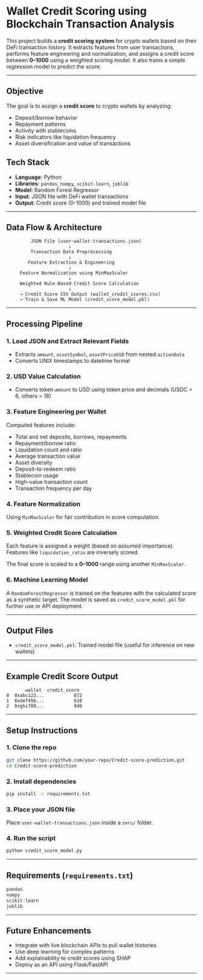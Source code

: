 
# Wallet Credit Scoring using Blockchain Transaction Analysis

This project builds a **credit scoring system** for crypto wallets based on their DeFi transaction history. It extracts features from user transactions, performs feature engineering and normalization, and assigns a credit score between **0–1000** using a weighted scoring model. It also trains a simple regression model to predict the score.

---

## Objective

The goal is to assign a **credit score** to crypto wallets by analyzing:
- Deposit/borrow behavior
- Repayment patterns
- Activity with stablecoins
- Risk indicators like liquidation frequency
- Asset diversification and value of transactions


## Tech Stack

- **Language**: Python
- **Libraries**: `pandas`, `numpy`, `scikit-learn`, `joblib`
- **Model**: Random Forest Regressor
- **Input**: JSON file with DeFi wallet transactions
- **Output**: Credit score (0–1000) and trained model file

---

##  Data Flow & Architecture

```plaintext
         JSON File (user-wallet-transactions.json)
                       ↓
         Transaction Data Preprocessing
                       ↓
        Feature Extraction & Engineering
                       ↓
     Feature Normalization using MinMaxScaler
                       ↓
     Weighted Rule-Based Credit Score Calculation
                       ↓
     → Credit Score CSV Output (wallet_credit_scores.csv)
     → Train & Save ML Model (credit_score_model.pkl)
````

---

##  Processing Pipeline

### 1. **Load JSON and Extract Relevant Fields**

* Extracts `amount`, `assetSymbol`, `assetPriceUSD` from nested `actionData`
* Converts UNIX timestamps to datetime format

### 2. **USD Value Calculation**

* Converts token `amount` to USD using token price and decimals (USDC = 6, others = 18)

### 3. **Feature Engineering per Wallet**

Computed features include:

* Total and net deposits, borrows, repayments
* Repayment/borrow ratio
* Liquidation count and ratio
* Average transaction value
* Asset diversity
* Deposit-to-redeem ratio
* Stablecoin usage
* High-value transaction count
* Transaction frequency per day

### 4. **Feature Normalization**

Using `MinMaxScaler` for fair contribution in score computation.

### 5. **Weighted Credit Score Calculation**

Each feature is assigned a weight (based on assumed importance). Features like `liquidation_ratio` are inversely scored.

The final score is scaled to a **0–1000** range using another `MinMaxScaler`.

### 6. **Machine Learning Model**

A `RandomForestRegressor` is trained on the features with the calculated score as a synthetic target. The model is saved as `credit_score_model.pkl` for further use or API deployment.

---

## Output Files

* `credit_score_model.pkl`: Trained model file (useful for inference on new wallets)

---

## Example Credit Score Output

```plaintext
       wallet  credit_score
0  0xabc123...           872
1  0xdef456...           610
2  0xghi789...           940
```

---

## Setup Instructions

### 1. Clone the repo

```bash
git clone https://github.com/your-repo/Credit-score-prediction.git
cd Credit-score-prediction
```

### 2. Install dependencies

```bash
pip install -r requirements.txt
```

### 3. Place your JSON file

Place `user-wallet-transactions.json` inside a `zeru/` folder.

### 4. Run the script

```bash
python credit_score_model.py
```

---

## Requirements (`requirements.txt`)

```txt
pandas
numpy
scikit-learn
joblib
```

---

## Future Enhancements

* Integrate with live blockchain APIs to pull wallet histories
* Use deep learning for complex patterns
* Add explainability to credit scores using SHAP
* Deploy as an API using Flask/FastAPI

---

